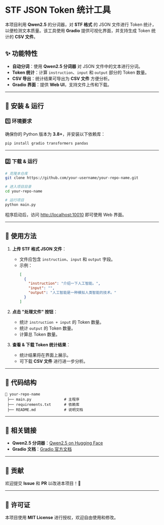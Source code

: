 # STF JSON Token 统计工具

本项目利用 **Qwen2.5** 的分词器，对 **STF 格式** 的 JSON 文件进行 Token 统计，以便检测文本质量。该工具使用 **Gradio** 提供可视化界面，并支持生成 Token 统计的 **CSV 文件**。

## ✨ 功能特性

- **自动分词**：使用 **Qwen2.5 分词器** 对 JSON 文件中的文本进行分词。
- **Token 统计**：计算 `instruction`、`input` 和 `output` 部分的 Token 数量。
- **CSV 导出**：统计结果可导出为 **CSV 文件** 方便分析。
- **Gradio 界面**：提供 **Web UI**，支持文件上传和下载。

---

## 🚀 安装 & 运行

### 1️⃣ 环境要求

确保你的 Python 版本为 **3.8+**，并安装以下依赖库：

```bash
pip install gradio transformers pandas
```

---

### 2️⃣ 下载 & 运行

```bash
# 克隆本仓库
git clone https://github.com/your-username/your-repo-name.git

# 进入项目目录
cd your-repo-name

# 运行项目
python main.py
```

程序启动后，访问 [http://localhost:10010](http://localhost:10010) 即可使用 Web 界面。

---

## 📌 使用方法

1. **上传 STF 格式 JSON 文件**：
   - 文件应包含 `instruction`、`input` 和 `output` 字段。
   - 示例：
     ```json
     [
       {
         "instruction": "介绍一下人工智能。",
         "input": "",
         "output": "人工智能是一种模拟人类智能的技术。"
       }
     ]
     ```

2. **点击 "处理文件" 按钮**：
   - 统计 `instruction + input` 的 Token 数量。
   - 统计 `output` 的 Token 数量。
   - 计算总 Token 数量。

3. **查看 & 下载 Token 统计结果**：
   - 统计结果将在界面上展示。
   - 可下载 **CSV 文件** 进行进一步分析。

---

## 📝 代码结构

```
📂 your-repo-name
 ├── main.py               # 主程序
 ├── requirements.txt      # 依赖库
 ├── README.md             # 说明文档
```

---

## 🔗 相关链接

- **Qwen2.5 分词器**：[Qwen2.5 on Hugging Face](https://huggingface.co/Qwen2.5-0.5B-Instruct)
- **Gradio 文档**：[Gradio 官方文档](https://gradio.app/docs)

---

## 🤝 贡献

欢迎提交 **Issue** 和 **PR** 以改进本项目！🎉

---

## 📜 许可证

本项目使用 **MIT License** 进行授权，欢迎自由使用和修改。
